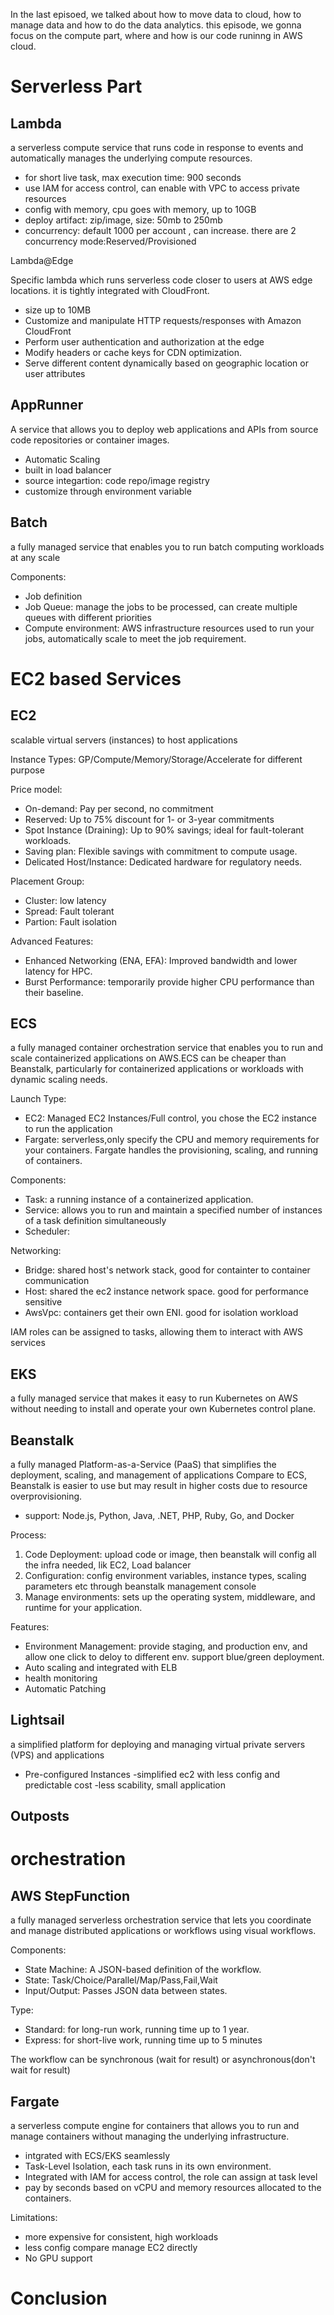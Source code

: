 In the last episoed, we talked about how to move data to cloud, how to manage data and how to do the data analytics.
this episode, we gonna focus on the compute part, where and how is our code runinng in AWS cloud.

# Serverless Part

## Lambda

a serverless compute service that runs code in response to events and automatically manages the underlying compute
resources.

- for short live task, max execution time: 900 seconds
- use IAM for access control, can enable with VPC to access private resources
- config with memory, cpu goes with memory, up to 10GB
- deploy artifact: zip/image, size: 50mb to 250mb
- concurrency: default 1000 per account , can increase. there are 2 concurrency mode:Reserved/Provisioned

Lambda@Edge

Specific lambda which runs serverless code closer to users at AWS edge locations. it is tightly integrated with
CloudFront.

- size up to 10MB
- Customize and manipulate HTTP requests/responses with Amazon CloudFront
- Perform user authentication and authorization at the edge
- Modify headers or cache keys for CDN optimization.
- Serve different content dynamically based on geographic location or user attributes

## AppRunner

A service that allows you to deploy web applications and APIs from source code repositories or container images.

- Automatic Scaling
- built in load balancer
- source integartion: code repo/image registry
- customize through environment variable

## Batch

a fully managed service that enables you to run batch computing workloads at any scale

Components:

- Job definition
- Job Queue: manage the jobs to be processed, can create multiple queues with different priorities
- Compute environment: AWS infrastructure resources used to run your jobs, automatically scale to meet the job
  requirement.

# EC2 based Services

## EC2

scalable virtual servers (instances) to host applications

Instance Types: GP/Compute/Memory/Storage/Accelerate for different purpose

Price model:

- On-demand: Pay per second, no commitment
- Reserved: Up to 75% discount for 1- or 3-year commitments
- Spot Instance (Draining): Up to 90% savings; ideal for fault-tolerant workloads.
- Saving plan: Flexible savings with commitment to compute usage.
- Delicated Host/Instance: Dedicated hardware for regulatory needs.

Placement Group:

- Cluster: low latency
- Spread: Fault tolerant
- Partion: Fault isolation

Advanced Features:

- Enhanced Networking (ENA, EFA): Improved bandwidth and lower latency for HPC.
- Burst Performance: temporarily provide higher CPU performance than their baseline.

## ECS

a fully managed container orchestration service that enables you to run and scale containerized applications on AWS.ECS
can be cheaper than Beanstalk, particularly for containerized applications or workloads with dynamic scaling needs.

Launch Type:

- EC2: Managed EC2 Instances/Full control, you chose the EC2 instance to run the application
- Fargate: serverless,only specify the CPU and memory requirements for your containers. Fargate handles the
  provisioning, scaling, and running of containers.

Components:

- Task: a running instance of a containerized application.
- Service: allows you to run and maintain a specified number of instances of a task definition simultaneously
- Scheduler:

Networking:

- Bridge: shared host's network stack, good for containter to container communication
- Host: shared the ec2 instance network space. good for performance sensitive
- AwsVpc: containers get their own ENI. good for isolation workload

IAM roles can be assigned to tasks, allowing them to interact with AWS services

## EKS

a fully managed service that makes it easy to run Kubernetes on AWS without needing to install and operate your own
Kubernetes control plane.

## Beanstalk

a fully managed Platform-as-a-Service (PaaS) that simplifies the deployment, scaling, and management of applications
Compare to ECS, Beanstalk is easier to use but may result in higher costs due to resource overprovisioning.

- support: Node.js, Python, Java, .NET, PHP, Ruby, Go, and Docker

Process:

1. Code Deployment: upload code or image, then beanstalk will config all the infra needed, lik EC2, Load balancer
2. Configuration: config environment variables, instance types, scaling parameters etc through beanstalk management
   console
3. Manage environments: sets up the operating system, middleware, and runtime for your application.

Features:

- Environment Management: provide staging, and production env, and allow one click to deloy to different env. support
  blue/green deployment.
- Auto scaling and integrated with ELB
- health monitoring
- Automatic Patching

## Lightsail

a simplified platform for deploying and managing virtual private servers (VPS) and applications

- Pre-configured Instances -simplified ec2 with less config and predictable cost -less scability, small application

## Outposts

# orchestration

## AWS StepFunction

a fully managed serverless orchestration service that lets you coordinate and manage distributed applications or
workflows using visual workflows.

Components:

- State Machine: A JSON-based definition of the workflow.
- State: Task/Choice/Parallel/Map/Pass,Fail,Wait
- Input/Output: Passes JSON data between states.

Type:

- Standard: for long-run work, running time up to 1 year.
- Express: for short-live work, running time up to 5 minutes

The workflow can be synchronous (wait for result) or asynchronous(don't wait for result)

## Fargate

a serverless compute engine for containers that allows you to run and manage containers without managing the underlying
infrastructure.

- intgrated with ECS/EKS seamlessly
- Task-Level Isolation, each task runs in its own environment.
- Integrated with IAM for access control, the role can assign at task level
- pay by seconds based on vCPU and memory resources allocated to the containers.

Limitations:

- more expensive for consistent, high workloads
- less config compare manage EC2 directly
- No GPU support

# Conclusion
